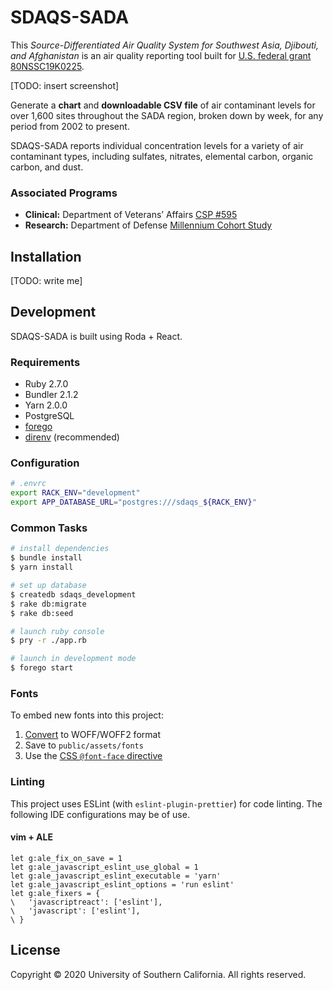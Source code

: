 SDAQS-SADA
==========

This _Source-Differentiated Air Quality System
for Southwest Asia, Djibouti, and Afghanistan_
is an air quality reporting tool built for
[U.S. federal grant 80NSSC19K0225][0].

[TODO: insert screenshot]

Generate a **chart** and **downloadable CSV file** of air contaminant levels
for over 1,600 sites throughout the SADA region,
broken down by week, for any period from 2002 to present.

SDAQS-SADA reports individual concentration levels
for a variety of air contaminant types,
including sulfates, nitrates, elemental carbon, organic carbon, and dust.

### Associated Programs

* **Clinical:** Department of Veterans’ Affairs [CSP #595][1]
* **Research:** Department of Defense [Millennium Cohort Study][2]

Installation
------------

[TODO: write me]

Development
-----------

SDAQS-SADA is built using Roda + React.

### Requirements

* Ruby 2.7.0
* Bundler 2.1.2
* Yarn 2.0.0
* PostgreSQL
* [forego][3]
* [direnv][4] (recommended)

### Configuration

```sh
# .envrc
export RACK_ENV="development"
export APP_DATABASE_URL="postgres:///sdaqs_${RACK_ENV}"
```

### Common Tasks

```sh
# install dependencies
$ bundle install
$ yarn install

# set up database
$ createdb sdaqs_development
$ rake db:migrate
$ rake db:seed

# launch ruby console
$ pry -r ./app.rb

# launch in development mode
$ forego start
```

### Fonts

To embed new fonts into this project:

1. [Convert][5] to WOFF/WOFF2 format
2. Save to `public/assets/fonts`
3. Use the [CSS `@font-face` directive][6]

### Linting

This project uses ESLint (with `eslint-plugin-prettier`) for code linting.
The following IDE configurations may be of use.

#### vim + ALE

```vimscript
let g:ale_fix_on_save = 1
let g:ale_javascript_eslint_use_global = 1
let g:ale_javascript_eslint_executable = 'yarn'
let g:ale_javascript_eslint_options = 'run eslint'
let g:ale_fixers = {
\   'javascriptreact': ['eslint'],
\   'javascript': ['eslint'],
\ }
```

License
-------

Copyright © 2020 University of Southern California. All rights reserved.

[0]: https://govtribe.com/award/federal-contract-award/grant-for-research-80nssc19k0225
[1]: https://www.vacsp.research.va.gov/CSPEC/Studies/INVESTD-R/CSP-595-SHADE.asp
[2]: https://www.millenniumcohort.org/
[3]: https://github.com/ddollar/forego/releases
[4]: https://github.com/direnv/direnv
[5]: https://www.fontsquirrel.com/tools/webfont-generator
[6]: https://css-tricks.com/snippets/css/using-font-face/
